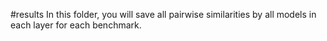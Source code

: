 #results
In this folder, you will save all pairwise similarities by all models in each layer for each benchmark.

